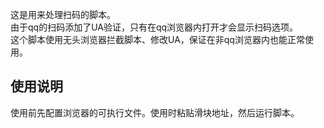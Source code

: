 这是用来处理扫码的脚本。   
由于qq的扫码添加了UA验证，只有在qq浏览器内打开才会显示扫码选项。   
这个脚本使用无头浏览器拦截脚本、修改UA，保证在非qq浏览器内也能正常使用。

## 使用说明

使用前先配置浏览器的可执行文件。使用时粘贴滑块地址，然后运行脚本。